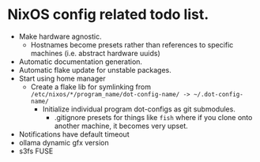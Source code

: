 # NixOS config related todo list.
- Make hardware agnostic.
    - Hostnames become presets rather than references to specific machines (i.e. abstract hardware uuids)
- Automatic documentation generation.
- Automatic flake update for unstable packages.
- Start using home manager
    - Create a flake lib for symlinking from `/etc/nixos/*/program_name/dot-config-name/ -> ~/.dot-config-name/`
        - Initialize individual program dot-configs as git submodules.
            - .gitignore presets for things like `fish` where if you clone onto another machine, it becomes very upset.
- Notifications have default timeout
- ollama dynamic gfx version
- s3fs FUSE
